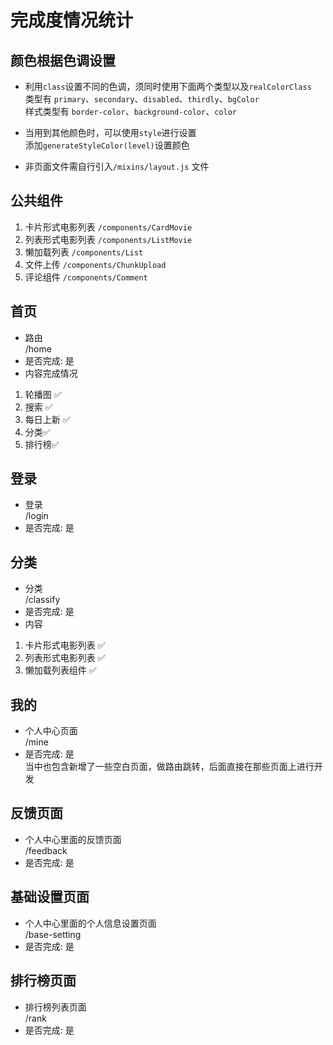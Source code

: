 
# 完成度情况统计  

## 颜色根据色调设置  
- 利用`class`设置不同的色调，须同时使用下面两个类型以及`realColorClass`  
类型有 `primary`、`secondary`、`disabled`、`thirdly`、`bgColor`  
样式类型有 `border-color`、`background-color`、`color`  

- 当用到其他颜色时，可以使用`style`进行设置  
添加`generateStyleColor(level)`设置颜色   

- 非页面文件需自行引入`/mixins/layout.js` 文件  

## 公共组件  

1. 卡片形式电影列表 `/components/CardMovie`  
2. 列表形式电影列表 `/components/ListMovie`  
3. 懒加载列表  `/components/List`  
4. 文件上传  `/components/ChunkUpload`  
5. 评论组件 `/components/Comment`

## 首页 
- 路由  
/home 
- 是否完成: 是  
- 内容完成情况
1. 轮播图 ✅    
2. 搜索 ✅   
3. 每日上新 ✅  
4. 分类✅  
5. 排行榜✅  

## 登录  
- 登录   
/login 
- 是否完成: 是  

## 分类  
- 分类  
/classify  
- 是否完成: 是  
- 内容  
1. 卡片形式电影列表  ✅
2. 列表形式电影列表  ✅
3. 懒加载列表组件  ✅  

## 我的  
- 个人中心页面  
/mine  
- 是否完成: 是  
当中也包含新增了一些空白页面，做路由跳转，后面直接在那些页面上进行开发  

## 反馈页面  
- 个人中心里面的反馈页面  
/feedback  
- 是否完成: 是  

## 基础设置页面  
- 个人中心里面的个人信息设置页面  
/base-setting  
- 是否完成: 是  

## 排行榜页面  
- 排行榜列表页面  
/rank  
- 是否完成: 是  
